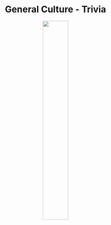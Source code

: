 <h1 align="center">General Culture - Trivia</h1>
<div align="center">
  <img src="https://res.cloudinary.com/projects-emanuek/image/upload/v1709490947/culture/icon_kfyizi.png" width="40%" />
</div>
